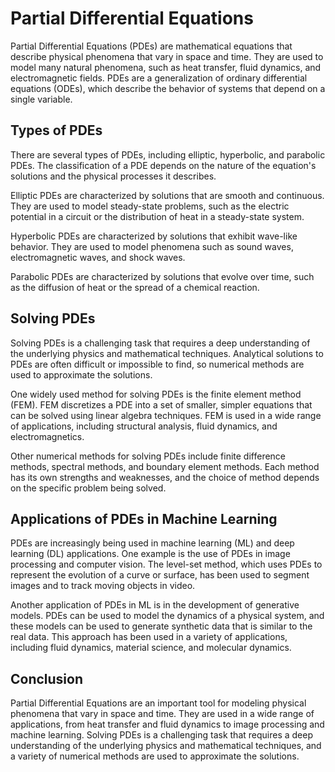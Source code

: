 # Partial Differential Equations

Partial Differential Equations (PDEs) are mathematical equations that describe physical phenomena that vary in space and time. They are used to model many natural phenomena, such as heat transfer, fluid dynamics, and electromagnetic fields. PDEs are a generalization of ordinary differential equations (ODEs), which describe the behavior of systems that depend on a single variable.

## Types of PDEs

There are several types of PDEs, including elliptic, hyperbolic, and parabolic PDEs. The classification of a PDE depends on the nature of the equation's solutions and the physical processes it describes. 

Elliptic PDEs are characterized by solutions that are smooth and continuous. They are used to model steady-state problems, such as the electric potential in a circuit or the distribution of heat in a steady-state system.

Hyperbolic PDEs are characterized by solutions that exhibit wave-like behavior. They are used to model phenomena such as sound waves, electromagnetic waves, and shock waves.

Parabolic PDEs are characterized by solutions that evolve over time, such as the diffusion of heat or the spread of a chemical reaction. 

## Solving PDEs

Solving PDEs is a challenging task that requires a deep understanding of the underlying physics and mathematical techniques. Analytical solutions to PDEs are often difficult or impossible to find, so numerical methods are used to approximate the solutions.

One widely used method for solving PDEs is the finite element method (FEM). FEM discretizes a PDE into a set of smaller, simpler equations that can be solved using linear algebra techniques. FEM is used in a wide range of applications, including structural analysis, fluid dynamics, and electromagnetics.

Other numerical methods for solving PDEs include finite difference methods, spectral methods, and boundary element methods. Each method has its own strengths and weaknesses, and the choice of method depends on the specific problem being solved.

## Applications of PDEs in Machine Learning

PDEs are increasingly being used in machine learning (ML) and deep learning (DL) applications. One example is the use of PDEs in image processing and computer vision. The level-set method, which uses PDEs to represent the evolution of a curve or surface, has been used to segment images and to track moving objects in video.

Another application of PDEs in ML is in the development of generative models. PDEs can be used to model the dynamics of a physical system, and these models can be used to generate synthetic data that is similar to the real data. This approach has been used in a variety of applications, including fluid dynamics, material science, and molecular dynamics.

## Conclusion

Partial Differential Equations are an important tool for modeling physical phenomena that vary in space and time. They are used in a wide range of applications, from heat transfer and fluid dynamics to image processing and machine learning. Solving PDEs is a challenging task that requires a deep understanding of the underlying physics and mathematical techniques, and a variety of numerical methods are used to approximate the solutions.
